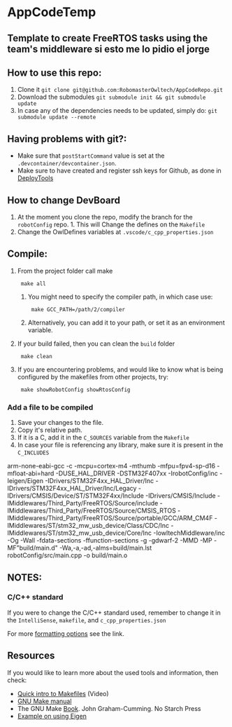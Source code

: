 # AppCodeTemp
Template to create FreeRTOS tasks using the team's middleware
si esto me lo pidio el jorge
-------------------------------------------------------------------

## How to use this repo:

1. Clone it `git clone git@github.com:RobomasterOwltech/AppCodeRepo.git`
1. Download the submodules `git submodule init && git submodule update`
1. In case any of the dependencies needs to be updated, simply do: `git submodule update --remote`

## Having problems with git?:

* Make sure that `postStartCommand` value is set at the `.devcontainer/devcontainer.json`.
* Make sure to have created and register ssh keys for Github, as done in [DeployTools](https://github.com/RobomasterOwltech/deployTools)

## How to change DevBoard

1. At the moment you clone the repo, modify the branch for the `robotConfig` repo.
        1. This will Change the defines on the `Makefile`
1. Change the OwlDefines variables at `.vscode/c_cpp_properties.json`

## Compile:

1. From the project folder call make 

        make all
    1. You might need to specify the compiler path, in which case use:
        
            make GCC_PATH=/path/2/compiler
    
    1. Alternatively, you can add it to your path, or set it as an environment variable. 
1. If your build failed, then you can clean the `build` folder
        
        make clean
1. If you are encountering problems, and would like to know what is being configured by the makefiles from other projects, try:

        make showRobotConfig showRtosConfig

### Add a file to be compiled 

1. Save your changes to the file.
1. Copy it's relative path.
1. If it is a C, add it in the `C_SOURCES` variable from the `Makefile` 
1. In case your file is referencing any library, make sure it is present in the `C_INCLUDES`

arm-none-eabi-gcc -c -mcpu=cortex-m4 -mthumb -mfpu=fpv4-sp-d16 -mfloat-abi=hard -DUSE_HAL_DRIVER -DSTM32F407xx -IrobotConfig/inc -Ieigen/Eigen -IDrivers/STM32F4xx_HAL_Driver/Inc -IDrivers/STM32F4xx_HAL_Driver/Inc/Legacy -IDrivers/CMSIS/Device/ST/STM32F4xx/Include -IDrivers/CMSIS/Include -IMiddlewares/Third_Party/FreeRTOS/Source/include -IMiddlewares/Third_Party/FreeRTOS/Source/CMSIS_RTOS -IMiddlewares/Third_Party/FreeRTOS/Source/portable/GCC/ARM_CM4F -IMiddlewares/ST/stm32_mw_usb_device/Class/CDC/Inc -IMiddlewares/ST/stm32_mw_usb_device/Core/Inc -IowltechMiddleware/inc -Og -Wall -fdata-sections -ffunction-sections -g -gdwarf-2 -MMD -MP -MF"build/main.d" -Wa,-a,-ad,-alms=build/main.lst robotConfig/src/main.cpp -o build/main.o

## NOTES:

### C/C++ standard
If you were to change the C/C++ standard used, remember to change it in the `IntelliSense`, `makefile`, and `c_cpp_properties.json`

For more [formatting options](https://clang.llvm.org/docs/ClangFormatStyleOptions.html) see the link.

## Resources

If you would like to learn more about the used tools and information, then check:

* [Quick intro to Makefiles](https://www.youtube.com/watch?v=aw9wHbFTnAQ) (Video)
* [GNU Make manual](https://www.gnu.org/savannah-checkouts/gnu/make/manual/make.html#Reading)
* The GNU Make [Book](https://learning.oreilly.com/library/view/the-gnu-make/9781457189883/). John Graham-Cumming. No Starch Press
* [Example on using Eigen](https://youtu.be/RgKreY1HK_8?si=aPSwUOyWYGdj3Nyl&t=284)
